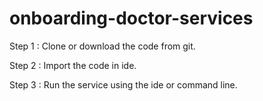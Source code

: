 # onboarding-doctor-services

Step 1 :
       Clone or download the code from git.
       
Step 2 :
       Import the code in ide.

Step 3 :
       Run the service using the ide or command line.
